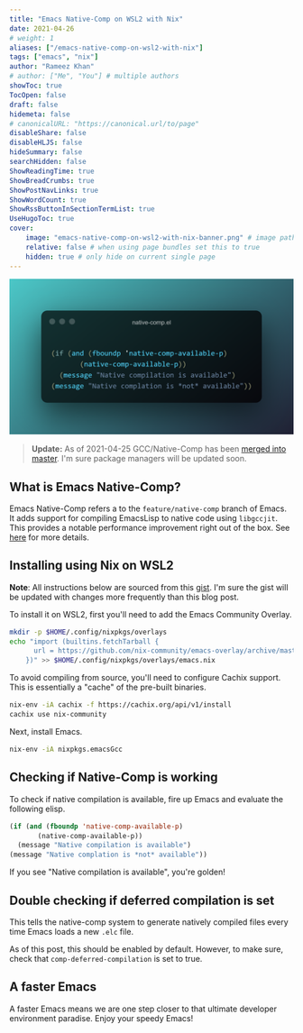 ```yaml
---
title: "Emacs Native-Comp on WSL2 with Nix"
date: 2021-04-26
# weight: 1
aliases: ["/emacs-native-comp-on-wsl2-with-nix"]
tags: ["emacs", "nix"]
author: "Rameez Khan"
# author: ["Me", "You"] # multiple authors
showToc: true
TocOpen: false
draft: false
hidemeta: false
# canonicalURL: "https://canonical.url/to/page"
disableShare: false
disableHLJS: false
hideSummary: false
searchHidden: false
ShowReadingTime: true
ShowBreadCrumbs: true
ShowPostNavLinks: true
ShowWordCount: true
ShowRssButtonInSectionTermList: true
UseHugoToc: true
cover:
    image: "emacs-native-comp-on-wsl2-with-nix-banner.png" # image path/url
    relative: false # when using page bundles set this to true
    hidden: true # only hide on current single page
---
```


![Banner](emacs-native-comp-on-wsl2-with-nix-banner.png)

> **Update:** As of 2021-04-25 GCC/Native-Comp has been [merged into master](https://lists.gnu.org/archive/html/emacs-devel/2021-04/msg01175.html). 
> I'm sure package managers will be updated soon. 

## What is Emacs Native-Comp?
Emacs Native-Comp refers a to the `feature/native-comp` branch of Emacs. It adds support for compiling
EmacsLisp to native code using `libgccjit`. This provides a notable performance improvement right out
of the box. See [here](https://www.emacswiki.org/emacs/GccEmacs) for more details.

## Installing using Nix on WSL2

**Note**: All instructions below are sourced from this [gist](https://gist.github.com/mjlbach/179cf58e1b6f5afcb9a99d4aaf54f549). I'm sure the gist will be updated with changes more frequently than
this blog post.

To install it on WSL2, first you'll need to add the Emacs Community Overlay.
```bash
mkdir -p $HOME/.config/nixpkgs/overlays
echo "import (builtins.fetchTarball {
      url = https://github.com/nix-community/emacs-overlay/archive/master.tar.gz;
    })" >> $HOME/.config/nixpkgs/overlays/emacs.nix
```

To avoid compiling from source, you'll need to configure Cachix support. This is essentially a "cache" of the 
pre-built binaries.
```bash
nix-env -iA cachix -f https://cachix.org/api/v1/install
cachix use nix-community
```

Next, install Emacs.
```bash
nix-env -iA nixpkgs.emacsGcc
```

## Checking if Native-Comp is working
To check if native compilation is available, fire up Emacs and evaluate the following elisp.
```lisp
(if (and (fboundp 'native-comp-available-p)
       (native-comp-available-p))
  (message "Native compilation is available")
(message "Native complation is *not* available"))
```
If you see "Native compilation is available", you're golden!

## Double checking if deferred compilation is set
This tells the native-comp system to generate natively compiled files every time Emacs loads a new `.elc`
file. 

As of this post, this should be enabled by default. However, to make sure, check that `comp-deferred-compilation` is set to true.

## A faster Emacs
A faster Emacs means we are one step closer to that ultimate developer environment paradise. Enjoy your speedy Emacs!
